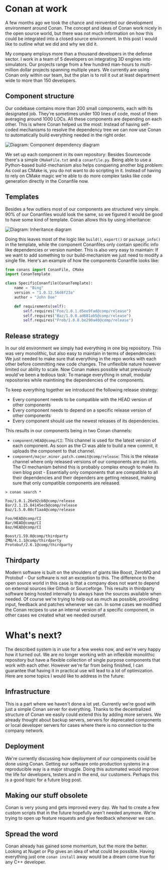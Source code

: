 # Conan at work
A few months ago we took the chance and reinvented our development environment around Conan. The concept and ideas of Conan work nicely in the open source world, but there was not much information on how this could be integrated into a closed source environment. In this post I would like to outline what we did and why we did it.

My company employs more than a thousand developers in the defense sector. I work in a team of 5 developers on integrating 3D engines into simulators. Our projects range from a few hundred man-hours to multi-million dollar projects spanning multiple years. We currently are using Conan only within our team, but the plan is to roll it out at least department wide to more than 150 developers.

## Component structure
Our codebase contains more than 200 small components, each with its designated job. They're sometimes under 100 lines of code, most of them averaging around 1000 LOCs. All these components are depending on each other. This is where Conan helped us the most: Instead of having self-coded mechanisms to resolve the dependency tree we can now use Conan to automatically build everything needed in the right order.

![Diagram: Component dependency diagram](http://yuml.me/fa9949a9)

We set up each component in its own repository: Besides Sourcecode there's a simple `CMakeFile.txt` and a `conanfile.py`. Being able to use a Python-based build-mechanism also helps conquering another big problem: As cool as CMake is, you do not want to do scripting in it. Instead of having to rely on CMake magic we're able to do more complex tasks like code generation directly in the Conanfile now.

## Templates
Besides a few outliers most of our components are structured very simple. 90% of our Conanfiles would look the same, so we figured it would be good to have some kind of template. Conan allows this by using inheritance:

![Diagram: Inheritance diagram](http://yuml.me/16e489b4)

Doing this leaves most of the logic like `build()`, `export()` or `package_info()` in the template, while the component Conanfiles only contain specific info like dependencies or version number. This is also very easy to maintain: If we want to add something to our build-mechanism we just need to modify a single file. Here's an example of how the components Conanfile looks like:

```python
from conans import ConanFile, CMake
import ConanTemplate

class SpecificConanfile(ConanTemplate):
    name = "Bing"
    version = "1.0.12.56d8f23a"
    author = "John Doe"

    def requirements(self):
        self.requires("Foo/1.0.1.d5ee9fad@comp/release")
        self.requires("Baz/1.0.0.ad681ab5@comp/release")
        self.requires("Frob/1.0.8.be290a40@comp/release")
```

## Release strategy
In our old environment we simply had everything in one big repository. This was very monolithic, but also easy to maintain in terms of dependencies: We just needed to make sure that everything in the repo works with each other before committing new code changes. The unflexible nature however limited our ability to scale. Now Conan makes possible what previously would've been a tedious task: To manage everything in small, modular repositories while maintining the dependencies of the components.

To keep everything together we introduced the following release strategy:
* Every component needs to be compatible with the HEAD version of other components
* Every component needs to depend on a specific release version of other components
* Every component should use the newest releases of its dependencies.

This results in our components being in two Conan channels:
* `component/HEAD@comp/CI`: This channel is used for the latest version of each component. As soon as the CI was able to build a new commit, it uploads the component to that channel.
* `component/major.minor.patch.commit@comp/release`: This is the release channel where only released versions of our components are put into. The CI mechanism behind this is probably complex enough to make its own blog post - Essentially only components that are compatible to all their dependencies and their dependers are getting released, making sure that only compatible components are released.

```
> conan search *

Foo/1.0.1.26e92cb8@comp/release
Bar/2.1.15.84145ecb@comp/release
Baz/1.5.0.00cf1aa4@comp/release

Foo/HEAD@comp/CI
Bar/HEAD@comp/CI
Baz/HEAD@comp/CI

Boost/1.59.0@comp/thirdparty
ZMQ/4.1.1@comp/thirdparty
Protobuf/2.6.1@comp/thirdparty
```

## Thirdparty
Modern software is built on the shoulders of giants like Boost, ZeroMQ and Protobuf - Our software is not an exception to this. The difference to the open source world in this case is that a company does not want to depend on external sources like Github or Sourceforge. This results in thirdparty software being hosted internally to always have the sources available when needed. Of course we're trying to help out as much as possible, providing input, feedback and patches whenever we can. In some cases we modified the Conan recipes to use an internal version of a specific component, in other cases we created what we needed ourself.

# What's next?
The described system is in use for a few weeks now, and we're very happy how it turned out. We are no longer working with an inflexible monolithic repository but have a flexible collection of single purpose components that work with each other. However we're far from being finished, I can guarantee that having it in practical use will lead to a lot of optimization. Here are some topics I would like to address in the future:

## Infrastructure
This is a part where we haven't done a lot yet. Currently we're good with just a simple Conan server for everything. Thanks to the decentralized structure of Conan we easily could extend this by adding more servers. We already thought about backup servers, servers for deprecated components or local developer servers for cases where there is no connection to the company network.

## Deployment
We're currently discussing how deployment of our components could be done using Conan. Getting our software onto production systems in a reproducible way is a major struggle. Doing this automated would improve the life for developers, testers and in the end, our customers. Perhaps this is a good topic for a future blog post.

## Making our stuff obsolete
Conan is very young and gets improved every day. We had to create a few custom scripts that in the future hopefully aren't needed anymore. We're trying to open up feature requests and give feedback whenever we can.

## Spread the word
Conan already has gained some momentum, but the more the better. Looking at Nuget or Pip gives an idea of what could be possible. Having everything just one `conan install` away would be a dream come true for any C++ developer.
